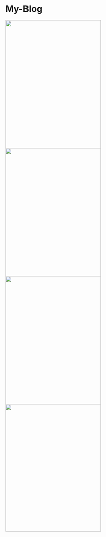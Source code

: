 # My-Blog

<img src="https://user-images.githubusercontent.com/75776014/190890734-8bf3aac5-da39-4846-a6a9-fd5e841fd075.JPG" width="300" height="400"> <img src="https://user-images.githubusercontent.com/75776014/190890970-3883d60d-629d-41d6-a834-a9026e658851.JPG" width="300" height="400">
<img src="https://user-images.githubusercontent.com/75776014/190890772-a7584b42-8915-4f70-8cf2-3ebe91b8e0c1.JPG" width="300" height="400">
<img src="https://user-images.githubusercontent.com/75776014/190890859-581beb94-2d34-4226-8b69-8318a7b75b1f.JPG" width="300" height="400">

